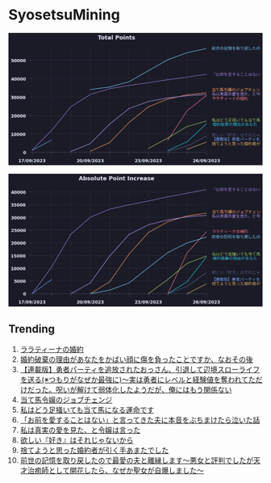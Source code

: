 # SyosetsuMining


![](https://raw.githubusercontent.com/exc4l/SyosetsuMining/main/plots/point_trend.png)

![](https://raw.githubusercontent.com/exc4l/SyosetsuMining/main/plots/point_increase.png)


## Trending

1. [ララティーナの婚約](https://ncode.syosetu.com/n8156ik/)
2. [ 婚約破棄の理由があなたをかばい顔に傷を負ったことですか、なおその後](https://ncode.syosetu.com/n8218ik/)
3. [【連載版】勇者パーティを追放されたおっさん、引退して辺境スローライフを送る(※つもりがなぜか最強に)～実は勇者にレベルと経験値を奪われてただけだった。呪いが解けて弱体化したようだが、俺にはもう関係ない](https://ncode.syosetu.com/n5579ik/)
4. [当て馬令嬢のジョブチェンジ](https://ncode.syosetu.com/n6557ik/)
5. [私はどう足掻いても当て馬になる運命です](https://ncode.syosetu.com/n6843ik/)
6. [「お前を愛することはない」と言ってきた夫に本音をぶちまけたら泣いた話](https://ncode.syosetu.com/n5113ik/)
7. [私は真実の愛を見た、と令嬢は言った](https://ncode.syosetu.com/n6376ik/)
8. [欲しい『好き』はそれじゃないから](https://ncode.syosetu.com/n8287ik/)
9. [捨てようと思った婚約者が引く手あまたでした](https://ncode.syosetu.com/n8048ik/)
10. [前世の記憶を取り戻したので最愛の夫と離縁します〜悪女と評判でしたが天才治癒師として開花したら、なぜか聖女が自爆しました〜](https://ncode.syosetu.com/n6152hv/)
